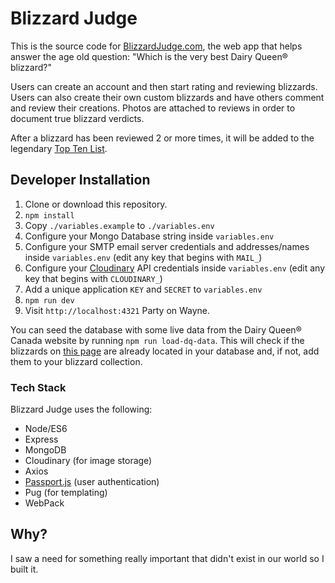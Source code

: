 # Blizzard Judge

This is the source code for [BlizzardJudge.com](https://blizzardjudge.com), the web app that helps answer the age old question: "Which is the very best Dairy Queen® blizzard?"

Users can create an account and then start rating and reviewing blizzards. Users can also create their own custom blizzards and have others comment and review their creations. Photos are attached to reviews in order to document true blizzard verdicts.

After a blizzard has been reviewed 2 or more times, it will be added to the legendary [Top Ten List](https://blizzardjudge.com#top-ten).

## Developer Installation

1. Clone or download this repository.
1. `npm install`
1. Copy `./variables.example` to `./variables.env`
1. Configure your Mongo Database string inside `variables.env`
1. Configure your SMTP email server credentials and addresses/names inside `variables.env` (edit any key that begins with `MAIL_`)
1. Configure your [Cloudinary](https://cloudinary.com) API credentials inside `variables.env` (edit any key that begins with `CLOUDINARY_`)
1. Add a unique application `KEY` and `SECRET` to `variables.env`
1. `npm run dev`
1. Visit `http://localhost:4321` Party on Wayne.

You can seed the database with some live data from the Dairy Queen® Canada website by running `npm run load-dq-data`. This will check if the blizzards on [this page](https://www.dairyqueen.com/ca-en/Menu/Treats/) are already located in your database and, if not, add them to your blizzard collection.

### Tech Stack

Blizzard Judge uses the following:

- Node/ES6
- Express
- MongoDB
- Cloudinary (for image storage)
- Axios
- [Passport.js](http://www.passportjs.org/) (user authentication)
- Pug (for templating)
- WebPack

## Why?

I saw a need for something really important that didn't exist in our world so I built it.
